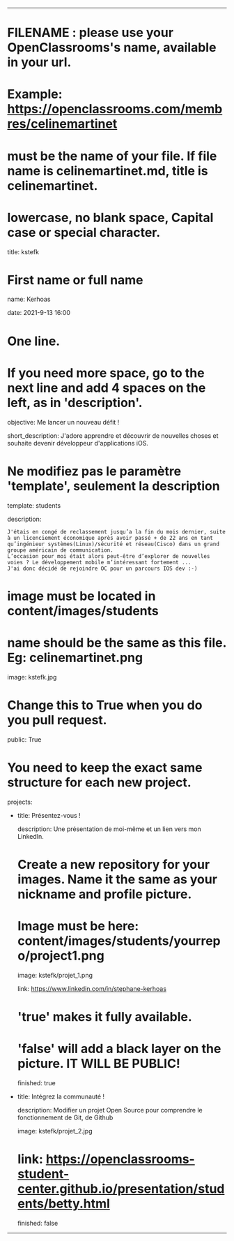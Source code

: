 ---


# FILENAME : please use your OpenClassrooms's name, available in your url.

# Example: https://openclassrooms.com/membres/celinemartinet

# must be the name of your file. If file name is celinemartinet.md, title is celinemartinet.

# lowercase, no blank space, Capital case or special character.

title: kstefk


# First name or full name

name: Kerhoas

date: 2021-9-13 16:00


# One line.

# If you need more space, go to the next line and add 4 spaces on the left, as in 'description'.

objective: Me lancer un nouveau défit !

short_description: J'adore apprendre et découvrir de nouvelles choses et souhaite devenir développeur d'applications iOS.


# Ne modifiez pas le paramètre 'template', seulement la description

template: students

description:

    J'étais en congé de reclassement jusqu’a la fin du mois dernier, suite à un licenciement économique après avoir passé + de 22 ans en tant qu’ingénieur systèmes(Linux)/sécurité et réseau(Cisco) dans un grand groupe américain de communication.
    L’occasion pour moi était alors peut-être d’explorer de nouvelles voies ? Le développement mobile m’intéressant fortement ... 
    J'ai donc décidé de rejoindre OC pour un parcours IOS dev :-)


# image must be located in content/images/students

# name should be the same as this file. Eg: celinemartinet.png

image: kstefk.jpg


# Change this to True when you do you pull request.

public: True


# You need to keep the exact same structure for each new project.

projects:

  - title: Présentez-vous !

    description: Une présentation de moi-même et un lien vers mon LinkedIn.

    # Create a new repository for your images. Name it the same as your nickname and profile picture.

    # Image must be here: content/images/students/yourrepo/project1.png

    image: kstefk/projet_1.png

    link: https://www.linkedin.com/in/stephane-kerhoas

    # 'true' makes it fully available.

    # 'false' will add a black layer on the picture. IT WILL BE PUBLIC!

    finished: true

  - title: Intégrez la communauté !

    description: Modifier un projet Open Source pour comprendre le fonctionnement de Git, de Github 

    image: kstefk/projet_2.jpg

    # link: https://openclassrooms-student-center.github.io/presentation/students/betty.html

    finished: false

  

---